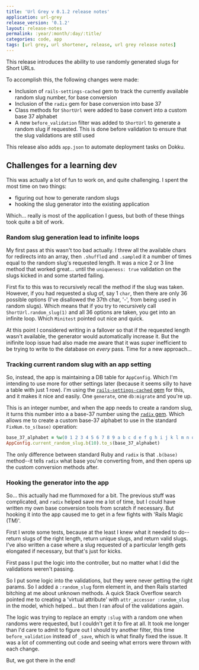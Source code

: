```yaml
---
title: 'Url Grey v 0.1.2 release notes'
application: url-grey
release_version: '0.1.2'
layout: release-notes
permalink: :year/:month/:day/:title/
categories: code, app
tags: [url grey, url shortener, release, url grey release notes]
---
```


This release introduces the ability to use randomly generated slugs for Short URLs.

To accomplish this, the following changes were made:

- Inclusion of `rails-settings-cached` gem to track the currently available random slug number, for base conversion
- Inclusion of the `radix` gem for base conversion into base 37
- Class methods for `ShortUrl` were added to base convert into a custom base 37 alphabet
- A new `before_validation` filter was added to `ShortUrl` to generate a random slug if requested. This is done before validation to ensure that the slug validations are still used

This release also adds `app.json` to automate deployment tasks on Dokku.

## Challenges for a learning dev

This was actually a lot of fun to work on, and quite challenging. I spent the most time on two things:

- figuring out how to generate random slugs
- hooking the slug generator into the existing application

Which... really is most of the application I guess, but both of these things took quite a bit of work.

### Random slug generation lead to infinite loops

My first pass at this wasn't too bad actually. I threw all the available chars for redirects into an array, then `.shuffle`d and `.sample`d it a number of times equal to the random slug's requested length. It was a nice 2 or 3 line method that worked great... until the `uniqueness: true` validation on the slugs kicked in and some started failing.

First fix to this was to recursively recall the method if the slug was taken. However, if you had requested a slug of, say 1 `char`, then there are only 36 possible options (I've disallowed the 37th char, '-', from being used in random slugs). Which means that if you try to recursively call `ShortUrl.random_slug(1)` and all 36 options are taken, you get into an infinite loop. Which `Minitest` pointed out nice and quick.

At this point I considered writing in a fallover so that if the requested length wasn't available, the generator would automatically increase it. But the inifinite loop issue had also made me aware that it was *super* inefficient to be trying to write to the database on *every* pass. Time for a new approach...

### Tracking current random slug with an app setting

So, instead, the app is maintaining a DB table for `AppConfig`. Which I'm intending to use more for other settings later (because it seems silly to have a table with just 1 row). I'm using the [`rails-settings-cached` gem](https://github.com/huacnlee/rails-settings-cached) for this, and it makes it nice and easily. One `generate`, one `db:migrate` and you're up.

This is an integer number, and when the app needs to create a random slug, it turns this number into a a base-37 number using the [`radix` gem](http://www.rubydoc.info/gems/radix/file/DEMO.md). Which allows me to create a custom base-37 alphabet to use in the standard `FixNum.to_s(base)` operation:

```ruby
base_37_alphabet = %w(0 1 2 3 4 5 6 7 8 9 a b c d e f g h i j k l m n o p q r s t u v x y z -)
AppConfig.current_random_slug.b(10).to_s(base_37_alphabet)
```

The only difference between standard Ruby and `radix` is that `.b(base)` method--it tells `radix` what base you're converting from, and then opens up the custom conversion methods after.

### Hooking the generator into the app

So... this actually had me flummoxed for a bit. The previous stuff was complicated, and `radix` helped save me a lot of time, but I could have written my own base conversion tools from scratch if necessary. But hooking it into the app caused me to get in a few fights with 'Rails Magic (TM)'.

First I wrote some tests, because at the least I knew what it needed to do--return slugs of the right length, return unique slugs, and return valid slugs. I've also written a case where a slug requested of a particular length gets elongated if necessary, but that's just for kicks.

First pass I put the logic into the controller, but no matter what I did the validations weren't passing.

So I put some logic into the validations, but they were never getting the right params. So I added a `:random_slug` form element in, and then Rails started bitching at me about unknown methods. A quick Stack Overflow search pointed me to creating a 'virtual attribute' with `attr_accessor :random_slug` in the model, which helped... but then I ran afoul of the validations again.

The logic was trying to replace an empty `:slug` with a random one when randoms were requested, but I couldn't get it to fire at all. It took me longer than I'd care to admit to figure out I should try another filter, this time `before_validation` instead of `_save`, which is what finally fixed the issue. It was a lot of commenting out code and seeing what errors were thrown with each change.

But, we got there in the end!
